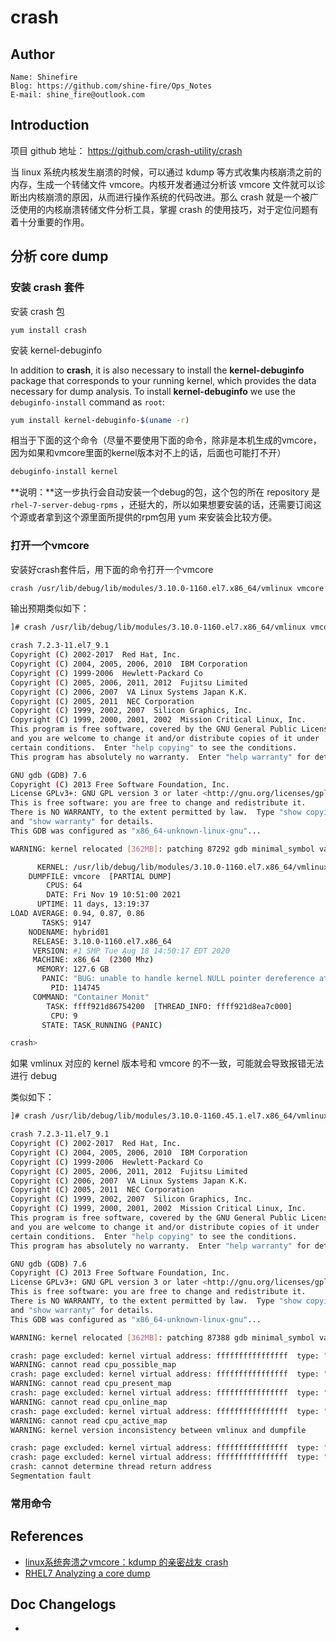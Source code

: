 # crash



## Author

```
Name: Shinefire
Blog: https://github.com/shine-fire/Ops_Notes
E-mail: shine_fire@outlook.com
```



## Introduction

项目 github 地址： https://github.com/crash-utility/crash

当 linux 系统内核发生崩溃的时候，可以通过 kdump 等方式收集内核崩溃之前的内存，生成一个转储文件 vmcore。内核开发者通过分析该 vmcore 文件就可以诊断出内核崩溃的原因，从而进行操作系统的代码改进。那么 crash 就是一个被广泛使用的内核崩溃转储文件分析工具，掌握 crash 的使用技巧，对于定位问题有着十分重要的作用。



## 分析 core dump

### 安装 crash 套件

安装 crash 包

```
yum install crash
```



安装 kernel-debuginfo

In addition to **crash**, it is also necessary to install the **kernel-debuginfo** package that corresponds to your running kernel, which provides the data necessary for dump analysis. To install **kernel-debuginfo** we use the `debuginfo-install` command as `root`:

```bash
yum install kernel-debuginfo-$(uname -r)
```

相当于下面的这个命令（尽量不要使用下面的命令，除非是本机生成的vmcore，因为如果和vmcore里面的kernel版本对不上的话，后面也可能打不开）

```bash
debuginfo-install kernel
```

**说明：**这一步执行会自动安装一个debug的包，这个包的所在 repository 是 `rhel-7-server-debug-rpms` ，还挺大的，所以如果想要安装的话，还需要订阅这个源或者拿到这个源里面所提供的rpm包用 yum 来安装会比较方便。



### 打开一个vmcore

安装好crash套件后，用下面的命令打开一个vmcore

```bash
crash /usr/lib/debug/lib/modules/3.10.0-1160.el7.x86_64/vmlinux vmcore
```

输出预期类似如下：

```bash
]# crash /usr/lib/debug/lib/modules/3.10.0-1160.el7.x86_64/vmlinux vmcore

crash 7.2.3-11.el7_9.1
Copyright (C) 2002-2017  Red Hat, Inc.
Copyright (C) 2004, 2005, 2006, 2010  IBM Corporation
Copyright (C) 1999-2006  Hewlett-Packard Co
Copyright (C) 2005, 2006, 2011, 2012  Fujitsu Limited
Copyright (C) 2006, 2007  VA Linux Systems Japan K.K.
Copyright (C) 2005, 2011  NEC Corporation
Copyright (C) 1999, 2002, 2007  Silicon Graphics, Inc.
Copyright (C) 1999, 2000, 2001, 2002  Mission Critical Linux, Inc.
This program is free software, covered by the GNU General Public License,
and you are welcome to change it and/or distribute copies of it under
certain conditions.  Enter "help copying" to see the conditions.
This program has absolutely no warranty.  Enter "help warranty" for details.

GNU gdb (GDB) 7.6
Copyright (C) 2013 Free Software Foundation, Inc.
License GPLv3+: GNU GPL version 3 or later <http://gnu.org/licenses/gpl.html>
This is free software: you are free to change and redistribute it.
There is NO WARRANTY, to the extent permitted by law.  Type "show copying"
and "show warranty" for details.
This GDB was configured as "x86_64-unknown-linux-gnu"...

WARNING: kernel relocated [362MB]: patching 87292 gdb minimal_symbol values

      KERNEL: /usr/lib/debug/lib/modules/3.10.0-1160.el7.x86_64/vmlinux
    DUMPFILE: vmcore  [PARTIAL DUMP]
        CPUS: 64
        DATE: Fri Nov 19 10:51:00 2021
      UPTIME: 11 days, 13:19:37
LOAD AVERAGE: 0.94, 0.87, 0.86
       TASKS: 9147
    NODENAME: hybrid01
     RELEASE: 3.10.0-1160.el7.x86_64
     VERSION: #1 SMP Tue Aug 18 14:50:17 EDT 2020
     MACHINE: x86_64  (2300 Mhz)
      MEMORY: 127.6 GB
       PANIC: "BUG: unable to handle kernel NULL pointer dereference at 0000000000000520"
         PID: 114745
     COMMAND: "Container Monit"
        TASK: ffff921d86754200  [THREAD_INFO: ffff921d8ea7c000]
         CPU: 9
       STATE: TASK_RUNNING (PANIC)

crash>
```

如果 vmlinux 对应的 kernel 版本号和 vmcore 的不一致，可能就会导致报错无法进行 debug

类似如下：

```bash
]# crash /usr/lib/debug/lib/modules/3.10.0-1160.45.1.el7.x86_64/vmlinux /root/Downloads/sosreport_analyse/202111/202111\ cjhx/vmcore

crash 7.2.3-11.el7_9.1
Copyright (C) 2002-2017  Red Hat, Inc.
Copyright (C) 2004, 2005, 2006, 2010  IBM Corporation
Copyright (C) 1999-2006  Hewlett-Packard Co
Copyright (C) 2005, 2006, 2011, 2012  Fujitsu Limited
Copyright (C) 2006, 2007  VA Linux Systems Japan K.K.
Copyright (C) 2005, 2011  NEC Corporation
Copyright (C) 1999, 2002, 2007  Silicon Graphics, Inc.
Copyright (C) 1999, 2000, 2001, 2002  Mission Critical Linux, Inc.
This program is free software, covered by the GNU General Public License,
and you are welcome to change it and/or distribute copies of it under
certain conditions.  Enter "help copying" to see the conditions.
This program has absolutely no warranty.  Enter "help warranty" for details.

GNU gdb (GDB) 7.6
Copyright (C) 2013 Free Software Foundation, Inc.
License GPLv3+: GNU GPL version 3 or later <http://gnu.org/licenses/gpl.html>
This is free software: you are free to change and redistribute it.
There is NO WARRANTY, to the extent permitted by law.  Type "show copying"
and "show warranty" for details.
This GDB was configured as "x86_64-unknown-linux-gnu"...

WARNING: kernel relocated [362MB]: patching 87388 gdb minimal_symbol values

crash: page excluded: kernel virtual address: ffffffffffffffff  type: "possible"
WARNING: cannot read cpu_possible_map
crash: page excluded: kernel virtual address: ffffffffffffffff  type: "present"
WARNING: cannot read cpu_present_map
crash: page excluded: kernel virtual address: ffffffffffffffff  type: "online"
WARNING: cannot read cpu_online_map
crash: page excluded: kernel virtual address: ffffffffffffffff  type: "active"
WARNING: cannot read cpu_active_map
WARNING: kernel version inconsistency between vmlinux and dumpfile

crash: page excluded: kernel virtual address: ffffffffffffffff  type: "cpu_present_map"
crash: page excluded: kernel virtual address: ffffffffffffffff  type: "cpu_present_map"
crash: cannot determine thread return address
Segmentation fault
```



### 常用命令











## References

- [linux系统奔溃之vmcore：kdump 的亲密战友 crash](https://cloud.tencent.com/developer/article/1645411)
- [RHEL7 Analyzing a core dump](https://access.redhat.com/documentation/en-us/red_hat_enterprise_linux/7/html/kernel_administration_guide/kernel_crash_dump_guide#chap-analyzing-a-core-dump)



## Doc Changelogs

- 

